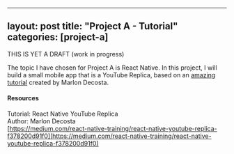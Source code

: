 
---
layout: post
title:  "Project A - Tutorial"
categories: [project-a]
---

THIS IS YET A DRAFT (work in progress)

The topic I have chosen for Project A is React Native. In this project, I will build a small mobile app that is a YouTube Replica, based on an [amazing tutorial](https://medium.com/react-native-training/react-native-youtube-replica-f378200d91f0) created by Marlon Decosta.

#### Resources

Tutorial: React Native YouTube Replica<br>
Author: Marlon Decosta<br>
[https://medium.com/react-native-training/react-native-youtube-replica-f378200d91f0](https://medium.com/react-native-training/react-native-youtube-replica-f378200d91f0)
